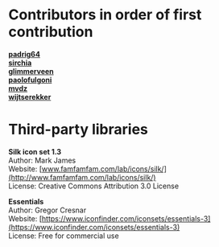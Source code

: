 # Contributors in order of first contribution

**[padrig64](https://github.com/padrig64)**  
**[sirchia](https://github.com/sirchia)**  
**[glimmerveen](https://github.com/glimmerveen)**  
**[paolofulgoni](https://github.com/paolofulgoni)**  
**[mvdz](https://github.com/mvdz)**  
**[wijtserekker](https://github.com/wijtserekker)**

# Third-party libraries

**Silk icon set 1.3**  
Author: Mark James  
Website: [www.famfamfam.com/lab/icons/silk/](http://www.famfamfam.com/lab/icons/silk/)  
License: Creative Commons Attribution 3.0 License

**Essentials**  
Author: Gregor Cresnar  
Website: [https://www.iconfinder.com/iconsets/essentials-3](https://www.iconfinder.com/iconsets/essentials-3)  
License: Free for commercial use
